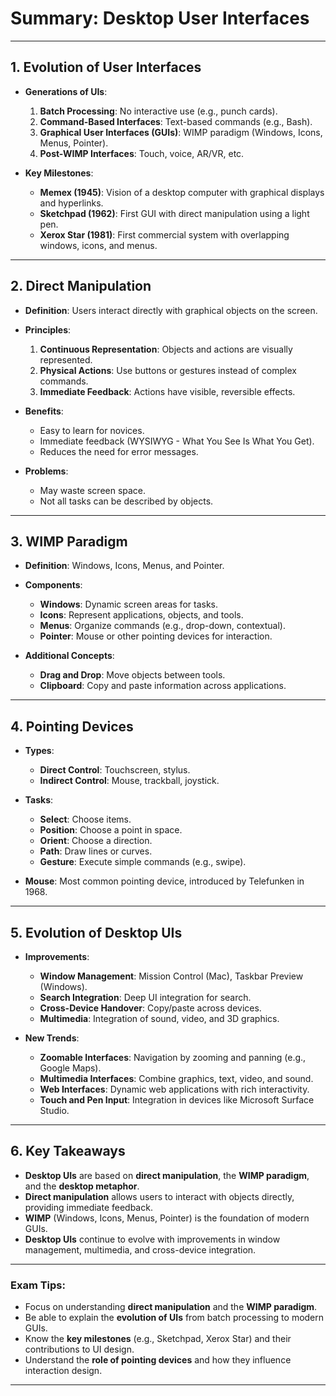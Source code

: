 # Summary: Desktop User Interfaces

---

## **1. Evolution of User Interfaces**
- **Generations of UIs**:
  1. **Batch Processing**: No interactive use (e.g., punch cards).
  2. **Command-Based Interfaces**: Text-based commands (e.g., Bash).
  3. **Graphical User Interfaces (GUIs)**: WIMP paradigm (Windows, Icons, Menus, Pointer).
  4. **Post-WIMP Interfaces**: Touch, voice, AR/VR, etc.

- **Key Milestones**:
  - **Memex (1945)**: Vision of a desktop computer with graphical displays and hyperlinks.
  - **Sketchpad (1962)**: First GUI with direct manipulation using a light pen.
  - **Xerox Star (1981)**: First commercial system with overlapping windows, icons, and menus.

---

## **2. Direct Manipulation**
- **Definition**: Users interact directly with graphical objects on the screen.
- **Principles**:
  1. **Continuous Representation**: Objects and actions are visually represented.
  2. **Physical Actions**: Use buttons or gestures instead of complex commands.
  3. **Immediate Feedback**: Actions have visible, reversible effects.

- **Benefits**:
  - Easy to learn for novices.
  - Immediate feedback (WYSIWYG - What You See Is What You Get).
  - Reduces the need for error messages.

- **Problems**:
  - May waste screen space.
  - Not all tasks can be described by objects.

---

## **3. WIMP Paradigm**
- **Definition**: Windows, Icons, Menus, and Pointer.
- **Components**:
  - **Windows**: Dynamic screen areas for tasks.
  - **Icons**: Represent applications, objects, and tools.
  - **Menus**: Organize commands (e.g., drop-down, contextual).
  - **Pointer**: Mouse or other pointing devices for interaction.

- **Additional Concepts**:
  - **Drag and Drop**: Move objects between tools.
  - **Clipboard**: Copy and paste information across applications.

---

## **4. Pointing Devices**
- **Types**:
  - **Direct Control**: Touchscreen, stylus.
  - **Indirect Control**: Mouse, trackball, joystick.
- **Tasks**:
  - **Select**: Choose items.
  - **Position**: Choose a point in space.
  - **Orient**: Choose a direction.
  - **Path**: Draw lines or curves.
  - **Gesture**: Execute simple commands (e.g., swipe).

- **Mouse**: Most common pointing device, introduced by Telefunken in 1968.

---

## **5. Evolution of Desktop UIs**
- **Improvements**:
  - **Window Management**: Mission Control (Mac), Taskbar Preview (Windows).
  - **Search Integration**: Deep UI integration for search.
  - **Cross-Device Handover**: Copy/paste across devices.
  - **Multimedia**: Integration of sound, video, and 3D graphics.

- **New Trends**:
  - **Zoomable Interfaces**: Navigation by zooming and panning (e.g., Google Maps).
  - **Multimedia Interfaces**: Combine graphics, text, video, and sound.
  - **Web Interfaces**: Dynamic web applications with rich interactivity.
  - **Touch and Pen Input**: Integration in devices like Microsoft Surface Studio.

---

## **6. Key Takeaways**
- **Desktop UIs** are based on **direct manipulation**, the **WIMP paradigm**, and the **desktop metaphor**.
- **Direct manipulation** allows users to interact with objects directly, providing immediate feedback.
- **WIMP** (Windows, Icons, Menus, Pointer) is the foundation of modern GUIs.
- **Desktop UIs** continue to evolve with improvements in window management, multimedia, and cross-device integration.

---

### **Exam Tips**:
- Focus on understanding **direct manipulation** and the **WIMP paradigm**.
- Be able to explain the **evolution of UIs** from batch processing to modern GUIs.
- Know the **key milestones** (e.g., Sketchpad, Xerox Star) and their contributions to UI design.
- Understand the **role of pointing devices** and how they influence interaction design.

---
